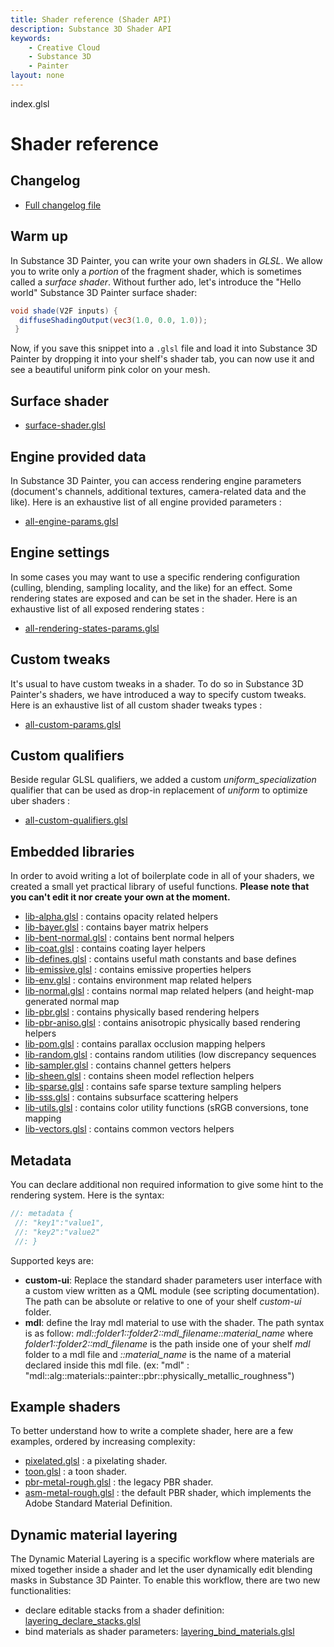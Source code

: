```yaml
---
title: Shader reference (Shader API)
description: Substance 3D Shader API
keywords:
	- Creative Cloud
	- Substance 3D
	- Painter
layout: none
---
```





index.glsl








[ ](#section-0)

Shader reference
================


Changelog
---------


* [Full changelog file](/api/changelog.html)


Warm up
-------


In Substance 3D Painter, you can write your own shaders in *GLSL*. We allow
 you to write only a *portion* of the fragment shader, which is sometimes called
 a *surface shader*. Without further ado, let's introduce the "Hello world"
 Substance 3D Painter surface shader:





```glsl
void shade(V2F inputs) {
  diffuseShadingOutput(vec3(1.0, 0.0, 1.0));
 }
```







[ ](#section-1)

Now, if you save this snippet into a `.glsl` file and load it into Substance 3D Painter by dropping
 it into your shelf's shader tab, you can now use it and see a beautiful uniform pink color on
 your mesh.


Surface shader
--------------


* [surface-shader.glsl](/api/shaders/surface-shader.html)


Engine provided data
--------------------


In Substance 3D Painter, you can access rendering engine parameters (document's channels,
 additional textures, camera-related data and the like). Here is an exhaustive list of all
 engine provided parameters :


* [all-engine-params.glsl](/api/parameters/all-engine-params.html)


Engine settings
---------------


In some cases you may want to use a specific rendering configuration (culling, blending,
 sampling locality, and the like) for an effect. Some rendering states are exposed and
 can be set in the shader. Here is an exhaustive list of all exposed rendering states :


* [all-rendering-states-params.glsl](/api/parameters/all-rendering-states-params.html)


Custom tweaks
-------------


It's usual to have custom tweaks in a shader. To do so in Substance 3D Painter's shaders,
 we have introduced a way to specify custom tweaks. Here is an exhaustive list of all custom
 shader tweaks types :


* [all-custom-params.glsl](/api/parameters/all-custom-params.html)


Custom qualifiers
-----------------


Beside regular GLSL qualifiers, we added a custom *uniform_specialization* qualifier that
 can be used as drop-in replacement of *uniform* to optimize uber shaders :


* [all-custom-qualifiers.glsl](/api/parameters/all-custom-qualifiers.html)


Embedded libraries
------------------


In order to avoid writing a lot of boilerplate code in all of your shaders,
 we created a small yet practical library of useful functions. **Please note that
 you can't edit it nor create your own at the moment.**


* [lib-alpha.glsl](/api/libraries/lib-alpha.html) : contains opacity related helpers
* [lib-bayer.glsl](/api/libraries/lib-bayer.html) : contains bayer matrix helpers
* [lib-bent-normal.glsl](/api/libraries/lib-bent-normal.html) : contains bent normal helpers
* [lib-coat.glsl](/api/libraries/lib-coat.html) : contains coating layer helpers
* [lib-defines.glsl](/api/libraries/lib-defines.html) : contains useful math constants and base defines
* [lib-emissive.glsl](/api/libraries/lib-emissive.html) : contains emissive properties helpers
* [lib-env.glsl](/api/libraries/lib-env.html) : contains environment map related helpers
* [lib-normal.glsl](/api/libraries/lib-normal.html) : contains normal map related helpers (and height-map generated normal map
* [lib-pbr.glsl](/api/libraries/lib-pbr.html) : contains physically based rendering helpers
* [lib-pbr-aniso.glsl](/api/libraries/lib-pbr-aniso.html) : contains anisotropic physically based rendering helpers
* [lib-pom.glsl](/api/libraries/lib-pom.html) : contains parallax occlusion mapping helpers
* [lib-random.glsl](/api/libraries/lib-random.html) : contains random utilities (low discrepancy sequences
* [lib-sampler.glsl](/api/libraries/lib-sampler.html) : contains channel getters helpers
* [lib-sheen.glsl](/api/libraries/lib-sheen.html) : contains sheen model reflection helpers
* [lib-sparse.glsl](/api/libraries/lib-sparse.html) : contains safe sparse texture sampling helpers
* [lib-sss.glsl](/api/libraries/lib-sss.html) : contains subsurface scattering helpers
* [lib-utils.glsl](/api/libraries/lib-utils.html) : contains color utility functions (sRGB conversions, tone mapping
* [lib-vectors.glsl](/api/libraries/lib-vectors.html) : contains common vectors helpers


Metadata
--------


You can declare additional non required information to give some hint to the
 rendering system. Here is the syntax:





```glsl
//: metadata {
 //: "key1":"value1",
 //: "key2":"value2"
 //: }
```







[ ](#section-2)

Supported keys are:


* **custom-ui**: Replace the standard shader parameters user interface with a custom view
 written as a QML module (see scripting documentation).
 The path can be absolute or relative to one of your shelf *custom-ui* folder.
* **mdl**: define the Iray mdl material to use with the shader.
 The path syntax is as follow: *mdl::folder1::folder2::mdl_filename::material_name*
 where *folder1::folder2::mdl_filename* is the path inside one of
 your shelf *mdl* folder to a mdl file and *::material_name* is the
 name of a material declared inside this mdl file. (ex:
 "mdl" : "mdl::alg::materials::painter::pbr::physically_metallic_roughness")


Example shaders
---------------


To better understand how to write a complete shader, here are a few examples,
 ordered by increasing complexity:


* [pixelated.glsl](/api/shaders/pixelated.html) : a pixelating shader.
* [toon.glsl](/api/shaders/toon.html) : a toon shader.
* [pbr-metal-rough.glsl](/api/shaders/pbr-metal-rough.html) : the legacy PBR shader.
* [asm-metal-rough.glsl](/api/shaders/asm-metal-rough.html) : the default PBR shader, which implements the Adobe Standard Material Definition.


Dynamic material layering
-------------------------


The Dynamic Material Layering is a specific workflow where materials are mixed together
 inside a shader and let the user dynamically edit blending masks in Substance 3D Painter.
 To enable this workflow, there are two new functionalities:


* declare editable stacks from a shader definition: [layering_declare_stacks.glsl](/api/parameters/layering_declare_stacks.html)
* bind materials as shader parameters: [layering_bind_materials.glsl](/api/parameters/layering_bind_materials.html)










